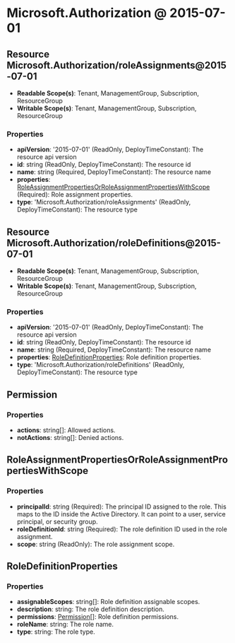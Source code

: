 # Microsoft.Authorization @ 2015-07-01

## Resource Microsoft.Authorization/roleAssignments@2015-07-01
* **Readable Scope(s)**: Tenant, ManagementGroup, Subscription, ResourceGroup
* **Writable Scope(s)**: Tenant, ManagementGroup, Subscription, ResourceGroup
### Properties
* **apiVersion**: '2015-07-01' (ReadOnly, DeployTimeConstant): The resource api version
* **id**: string (ReadOnly, DeployTimeConstant): The resource id
* **name**: string (Required, DeployTimeConstant): The resource name
* **properties**: [RoleAssignmentPropertiesOrRoleAssignmentPropertiesWithScope](#roleassignmentpropertiesorroleassignmentpropertieswithscope) (Required): Role assignment properties.
* **type**: 'Microsoft.Authorization/roleAssignments' (ReadOnly, DeployTimeConstant): The resource type

## Resource Microsoft.Authorization/roleDefinitions@2015-07-01
* **Readable Scope(s)**: Tenant, ManagementGroup, Subscription, ResourceGroup
* **Writable Scope(s)**: Tenant, ManagementGroup, Subscription, ResourceGroup
### Properties
* **apiVersion**: '2015-07-01' (ReadOnly, DeployTimeConstant): The resource api version
* **id**: string (ReadOnly, DeployTimeConstant): The resource id
* **name**: string (Required, DeployTimeConstant): The resource name
* **properties**: [RoleDefinitionProperties](#roledefinitionproperties): Role definition properties.
* **type**: 'Microsoft.Authorization/roleDefinitions' (ReadOnly, DeployTimeConstant): The resource type

## Permission
### Properties
* **actions**: string[]: Allowed actions.
* **notActions**: string[]: Denied actions.

## RoleAssignmentPropertiesOrRoleAssignmentPropertiesWithScope
### Properties
* **principalId**: string (Required): The principal ID assigned to the role. This maps to the ID inside the Active Directory. It can point to a user, service principal, or security group.
* **roleDefinitionId**: string (Required): The role definition ID used in the role assignment.
* **scope**: string (ReadOnly): The role assignment scope.

## RoleDefinitionProperties
### Properties
* **assignableScopes**: string[]: Role definition assignable scopes.
* **description**: string: The role definition description.
* **permissions**: [Permission](#permission)[]: Role definition permissions.
* **roleName**: string: The role name.
* **type**: string: The role type.

